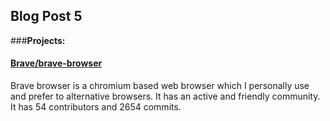 ## Blog Post 5

###__Projects:__

#### [Brave/brave-browser](https://github.com/brave/brave-browser)

Brave browser is a chromium based web browser which I personally use and prefer to alternative browsers.
It has an active and friendly community. It has 54 contributors and 2654 commits.


